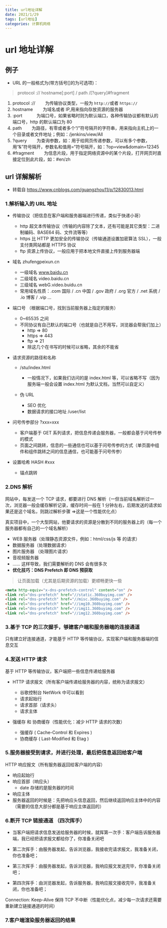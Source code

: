 ```yaml
---
title: url地址详解
date: 2021/1/29
tags: [url地址]
categories: 计算机网络
---
```


# url 地址详解

## 例子

- URL 的一般格式为(带方括号[]的为可选项)：

> protocol :// hostname[:port] / path /[?query]#fragment

1. protocol :// 　　为传输协议类型，一般为 `http://`或者 `https://`
2. hostname 　　为域名或者 IP,用来指向存放资源的服务器
3. :port 　　　为端口号，如果省略时则为默认端口，各种传输协议都有默认的端口号，http 的默认端口为 80
4. path 　　为路径，有零或者多个“/”符号隔开的字符串，用来指向主机上的一个目录或者文件地址；例如：/jenkins/view/All
5. ?query 　　为查询参数，如：用于给网页传递参数，可以有多个参数，用“&”符号隔开，参数名和值用=“符号隔开，如：?op=view&domain=12345
6. #fragment 　　为信息片段，用于指定网络资源中的某个片段，打开网页时直接定位到此片段，如：#en/zh

## url 详解解析

- 转载自
  https://www.cnblogs.com/guangzhou11/p/12830013.html

### 1.解析输入的 URL 地址

- 传输协议（把信息在客户端和服务器端进行传递，类似于快递小哥）
  - http 超文本传输协议（传输的内容除了文本，还有可能是其它类型：二进制编码、BASE64 码、文件流等等）
  - https 比 HTTP 更加安全的传输协议（传输通道设置加密算法 SSL），一般支付类网站都是 HTTPS 协议
  - ftp 资源上传协议，一般应用于把本地文件直接上传到服务器端
- 域名 zhufengpeixun.cn
  - 一级域名 www.baidu.cn
  - 二级域名 video.baidu.cn
  - 三级域名 webG.video.buidu.cn
  - 常用域名性质：.com 国际 / .cn 中国 / .gov 政府 / .org 官方 / .net 系统 / .io 博客 / .vip ...
- 端口号 （根据端口号，找到当前服务器上指定的服务）
  - 0~65535 之间
  - 不同协议有自己默认的端口号（也就是自己不用写，浏览器会帮我们加上）
    - http => 80
    - https => 443
    - ftp => 21
    - 除这几个在书写的时候可以省略，其余的不能省
- 请求资源的路径和名称

  - /stu/index.html

    - 一般情况下，如果我们访问的是 index.html 等，可以省略不写（因为服务端一般会设置 index.html 为默认文档，当然可以自定义）

  - 伪 URL
    - SEO 优化
    - 数据请求的接口地址 /user/list

- 问号传参部分 ?xxx=xxx
  - 客户端基于 GET 系列请求，把信息传递会服务器，一般都会基于问号传参的模式
  - 页面之间跳转，信息的一些通信也可以基于问号传参的方式（单页面中组件和组件跳转之间的信息通信，也可能基于问号传参）
- 设置哈希 HASH #xxx
  - 锚点跳转

### 2.DNS 解析

网站中，每发送一个 TCP 请求，都要进行 DNS 解析（一但当前域名解析过一次，浏览器一般会缓存解析记录，缓存时间一般在 1 分钟左右，后期发送的请求如果还是这个域名，则跳过解析步骤 =>这是一个性能优化点）

真实项目中，一个大型网站，他要请求的资源是分散到不同的服务器上的（每一个服务器都有自己的一个域名解析）

- WEB 服务器（处理静态资源文件，例如：html/css/js 等 的请求）
- 数据服务器（处理数据请求）
- 图片服务器 （处理图片请求）
- 音视频服务器
- ...... 这样导致，我们需要解析的 DNS 会有很多次
- <b>优化技巧：DNS Prefetch 即 DNS 预获取</b>

> 让页面加载（尤其是后期资源的加载）更顺畅更快一些

```html
<meta http-equiv="x-dns-prefetch-control" content="on" />
<link rel="dns-prefetch" href="//static.360buyimg.com" />
<link rel="dns-prefetch" href="//misc.360buyimg.com" />
<link rel="dns-prefetch" href="//img10.360buyimg.com" />
<link rel="dns-prefetch" href="//img11.360buyimg.com" />
<link rel="dns-prefetch" href="//img12.360buyimg.com" />
```

### 3.基于 TCP 的三次握手，够建客户端和服务器端的连接通道

只有建立好连接通道，才能基于 HTTP 等传输协议，实现客户端和服务器端的信息交互

### 4.发送 HTTP 请求

基于 HTTP 等传输协议，客户端把一些信息传递给服务器

- HTTP 请求报文（所有客户端传递给服务器的内容，统称为请求报文）
  - 谷歌控制台 NetWork 中可以看到
  - 请求起始行
  - 请求首部（请求头）
  - 请求主体
- 强缓存 和 协商缓存（性能优化：减少 HTTP 请求的次数）

  - 强缓存 ( Cache-Control 和 Expires )
  - 协商缓存 ( Last-Modified 和 Etag )

### 5.服务器接受到请求，并进行处理，最后把信息返回给客户端

HTTP 响应报文（所有服务器返回给客户端的内容）

- 响应起始行
- 响应首部（响应头）
  - date 存储的是服务器的时间
- 响应主体
- 服务器返回的时候是：先把响应头信息返回，然后继续返回响应主体中的内容（需要的信息大部分都是基于响应主体返回的）

### 6.断开 TCP 链接通道 （四次挥手）

- 当客户端把请求信息发送给服务器的时候，就挥第一次手：客户端告诉服务器端，我已经把请求报文都给你了，你准备关闭吧

- 第二次挥手：由服务器发起，告诉浏览器，我接收完请求报文，我准备关闭，你也准备吧；

- 第三次挥手：由服务器发起，告诉浏览器，我响应报文发送完毕，你准备关闭吧；

- 第四次挥手：由浏览器发起，告诉服务器，我响应报文接收完毕，我准备关闭，你也准备吧；

Connection: Keep-Alive 保持 TCP 不中断（性能优化点，减少每一次请求还需要重新建立链接通道的时间）

### 7.客户端渲染服务器返回的结果
